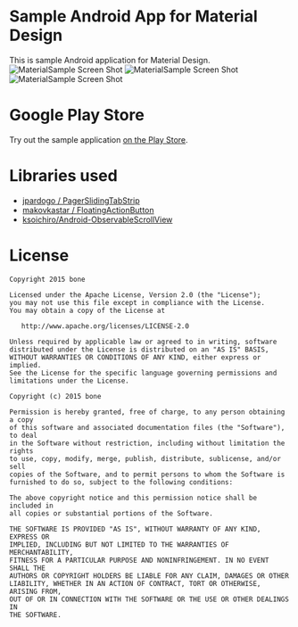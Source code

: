 # Sample Android App for Material Design
This is sample Android application for Material Design.  
![MaterialSample Screen Shot](MaterialSample/images/ss-01.png)
![MaterialSample Screen Shot](MaterialSample/images/ss-02.png)
![MaterialSample Screen Shot](MaterialSample/images/ss-03.png)

# Google Play Store
Try out the sample application [on the Play Store](https://play.google.com/store/apps/details?id=me.b0ne.app.materialsample).  

# Libraries used
* [jpardogo / PagerSlidingTabStrip](https://github.com/jpardogo/PagerSlidingTabStrip)
* [makovkastar / FloatingActionButton](https://github.com/makovkastar/FloatingActionButton)
* [ksoichiro/Android-ObservableScrollView](https://github.com/ksoichiro/Android-ObservableScrollView)

# License

    Copyright 2015 bone

    Licensed under the Apache License, Version 2.0 (the "License");
    you may not use this file except in compliance with the License.
    You may obtain a copy of the License at

       http://www.apache.org/licenses/LICENSE-2.0

    Unless required by applicable law or agreed to in writing, software
    distributed under the License is distributed on an "AS IS" BASIS,
    WITHOUT WARRANTIES OR CONDITIONS OF ANY KIND, either express or implied.
    See the License for the specific language governing permissions and
    limitations under the License.

    Copyright (c) 2015 bone

    Permission is hereby granted, free of charge, to any person obtaining a copy
    of this software and associated documentation files (the "Software"), to deal
    in the Software without restriction, including without limitation the rights
    to use, copy, modify, merge, publish, distribute, sublicense, and/or sell
    copies of the Software, and to permit persons to whom the Software is
    furnished to do so, subject to the following conditions:

    The above copyright notice and this permission notice shall be included in
    all copies or substantial portions of the Software.

    THE SOFTWARE IS PROVIDED "AS IS", WITHOUT WARRANTY OF ANY KIND, EXPRESS OR
    IMPLIED, INCLUDING BUT NOT LIMITED TO THE WARRANTIES OF MERCHANTABILITY,
    FITNESS FOR A PARTICULAR PURPOSE AND NONINFRINGEMENT. IN NO EVENT SHALL THE
    AUTHORS OR COPYRIGHT HOLDERS BE LIABLE FOR ANY CLAIM, DAMAGES OR OTHER
    LIABILITY, WHETHER IN AN ACTION OF CONTRACT, TORT OR OTHERWISE, ARISING FROM,
    OUT OF OR IN CONNECTION WITH THE SOFTWARE OR THE USE OR OTHER DEALINGS IN
    THE SOFTWARE.
